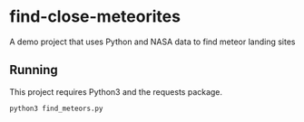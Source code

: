 # find-close-meteorites
A demo project that uses Python and NASA data to find meteor landing sites

## Running

This project requires Python3 and the requests package.

`python3 find_meteors.py`
